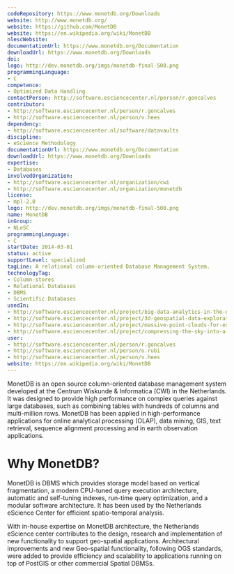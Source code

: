 ```yaml
---
codeRepository: https://www.monetdb.org/Downloads
website: http://www.monetdb.org/
website: https://github.com/MonetDB
website: https://en.wikipedia.org/wiki/MonetDB
nlescWebsite: 
documentationUrl: https://www.monetdb.org/Documentation
downloadUrl: https://www.monetdb.org/Downloads
doi: 
logo: http://dev.monetdb.org/imgs/monetdb-final-500.png
programmingLanguage:
- C
competence:
- Optimized Data Handling
contactPerson: http://software.esciencecenter.nl/person/r.goncalves
contributor:
- http://software.esciencecenter.nl/person/r.goncalves
- http://software.esciencecenter.nl/person/v.hees
dependency:
- http://software.esciencecenter.nl/software/datavaults
discipline:
- eScience Methodology
documentationUrl: https://www.monetdb.org/Documentation
downloadUrl: https://www.monetdb.org/Downloads
expertise:
- Databases
involvedOrganization:
- http://software.esciencecenter.nl/organization/cwi
- http://software.esciencecenter.nl/organization/monetdb
license:
- mpl-2.0
logo: http://dev.monetdb.org/imgs/monetdb-final-500.png
name: MonetDB
inGroup:
- NLeSC
programmingLanguage:
- C
startDate: 2014-03-01
status: active
supportLevel: specialized
tagLine: A relational column-oriented Database Management System.
technologyTag:
- Column-stores
- Relational Databases
- DBMS
- Scientific Databases
usedIn:
- http://software.esciencecenter.nl/project/big-data-analytics-in-the-geo-spatial-domain
- http://software.esciencecenter.nl/project/3d-geospatial-data-exploration-for-modern-risk-management-systems
- http://software.esciencecenter.nl/project/massive-point-clouds-for-esciences
- http://software.esciencecenter.nl/project/compressing-the-sky-into-a-large-collection-of-statistical-models
user:
- http://software.esciencecenter.nl/person/r.goncalves
- http://software.esciencecenter.nl/person/o.rubi
- http://software.esciencecenter.nl/person/v.hees
website: https://en.wikipedia.org/wiki/MonetDB
---
```

MonetDB is an open source column-oriented database management system developed
at the Centrum Wiskunde & Informatica (CWI) in the Netherlands. It was designed
to provide high performance on complex queries against large databases, such as
combining tables with hundreds of columns and multi-million rows. MonetDB has
been applied in high-performance applications for online analytical processing
(OLAP), data mining, GIS, text retrieval, sequence alignment processing and in
earth observation applications.

# Why MonetDB?

MonetDB is DBMS which provides storage model based on vertical fragmentation,
a modern CPU-tuned query execution architecture, automatic and self-tuning indexes,
run-time query optimization, and a modular software architecture. It has been
used by the Netherlands eScience Center for efficient spatio-temporal analysis.

With in-house expertise on MonetDB architecture, the Netherlands eScience center
contributes to the design, research and implementation of new functionality to
support geo-spatial applications. Architectural improvements and new Geo-spatial
functionality, following OGS standards, were added to provide efficiency and
scalability to applications running on top of PostGIS or other commercial Spatial
DBMSs.
